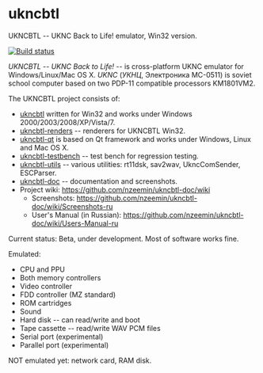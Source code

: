 # ukncbtl
UKNCBTL -- UKNC Back to Life! emulator, Win32 version.

[![Build status](https://ci.appveyor.com/api/projects/status/xicur65lusd5c3ab?svg=true)](https://ci.appveyor.com/project/nzeemin/ukncbtl)

*UKNCBTL -- UKNC Back to Life!*
-- is cross-platform UKNC emulator for Windows/Linux/Mac OS X.
*UKNC* (*УКНЦ*, Электроника МС-0511) is soviet school computer based on two PDP-11 compatible processors KM1801VM2.

The UKNCBTL project consists of:
* [ukncbtl](https://github.com/nzeemin/ukncbtl/) written for Win32 and works under Windows 2000/2003/2008/XP/Vista/7.
* [ukncbtl-renders](https://github.com/nzeemin/ukncbtl-renders/) -- renderers for UKNCBTL Win32.
* [ukncbtl-qt](https://github.com/nzeemin/ukncbtl-qt/) is based on Qt framework and works under Windows, Linux and Mac OS X.
* [ukncbtl-testbench](https://github.com/nzeemin/ukncbtl-testbench/) -- test bench for regression testing.
* [ukncbtl-utils](https://github.com/nzeemin/ukncbtl-utils/) -- various utilities: rt11dsk, sav2wav, UkncComSender, ESCParser.
* [ukncbtl-doc](https://github.com/nzeemin/ukncbtl-doc/) -- documentation and screenshots.
* Project wiki: https://github.com/nzeemin/ukncbtl-doc/wiki
  * Screenshots: https://github.com/nzeemin/ukncbtl-doc/wiki/Screenshots-ru
  * User's Manual (in Russian): https://github.com/nzeemin/ukncbtl-doc/wiki/Users-Manual-ru

Current status: Beta, under development. Most of software works fine.

Emulated:
 * CPU and PPU
 * Both memory controllers
 * Video controller
 * FDD controller (MZ standard)
 * ROM cartridges
 * Sound
 * Hard disk -- can read/write and boot
 * Tape cassette -- read/write WAV PCM files
 * Serial port (experimental)
 * Parallel port (experimental)

NOT emulated yet: network card, RAM disk.
